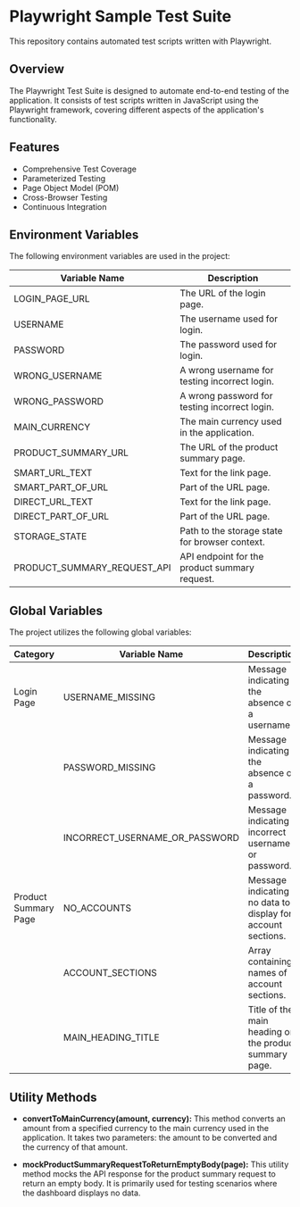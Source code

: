 # Playwright Sample Test Suite

This repository contains automated test scripts written with Playwright.

## Overview

The Playwright Test Suite is designed to automate end-to-end testing of the application. It consists of test scripts written in JavaScript using the Playwright framework, covering different aspects of the application's functionality.

## Features

- Comprehensive Test Coverage
- Parameterized Testing
- Page Object Model (POM)
- Cross-Browser Testing
- Continuous Integration

## Environment Variables

The following environment variables are used in the project:

| Variable Name              | Description                                      |
|----------------------------|--------------------------------------------------|
| LOGIN_PAGE_URL             | The URL of the login page.                       |
| USERNAME                   | The username used for login.                     |
| PASSWORD                   | The password used for login.                     |
| WRONG_USERNAME             | A wrong username for testing incorrect login.    |
| WRONG_PASSWORD             | A wrong password for testing incorrect login.    |
| MAIN_CURRENCY              | The main currency used in the application.       |
| PRODUCT_SUMMARY_URL       | The URL of the product summary page.             |
| SMART_URL_TEXT             | Text for the link page.       |
| SMART_PART_OF_URL         | Part of the URL page.        |
| DIRECT_URL_TEXT            | Text for the link page.      |
| DIRECT_PART_OF_URL        | Part of the URL page.       |
| STORAGE_STATE              | Path to the storage state for browser context.   |
| PRODUCT_SUMMARY_REQUEST_API | API endpoint for the product summary request.    |


## Global Variables

The project utilizes the following global variables:

| Category            | Variable Name                 | Description                                                        |
|---------------------|-------------------------------|--------------------------------------------------------------------|
| Login Page          | USERNAME_MISSING              | Message indicating the absence of a username.                      |
|                     | PASSWORD_MISSING              | Message indicating the absence of a password.                      |
|                     | INCORRECT_USERNAME_OR_PASSWORD| Message indicating incorrect username or password.                 |
| Product Summary Page| NO_ACCOUNTS                   | Message indicating no data to display for account sections.        |
|                     | ACCOUNT_SECTIONS              | Array containing names of account sections.                        |
|                     | MAIN_HEADING_TITLE           | Title of the main heading on the product summary page.             |

## Utility Methods

- **convertToMainCurrency(amount, currency):** This method converts an amount from a specified currency to the main currency used in the application. It takes two parameters: the amount to be converted and the currency of that amount.

- **mockProductSummaryRequestToReturnEmptyBody(page):** This utility method mocks the API response for the product summary request to return an empty body. It is primarily used for testing scenarios where the dashboard displays no data.

